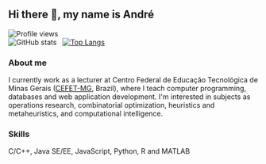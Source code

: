 ## Hi there 👋, my name is André
![Profile views](https://gpvc.arturio.dev/andremaravilha)  
![GitHub stats](https://github-readme-stats.vercel.app/api?username=andremaravilha&show_icons=true&count_private=true) &nbsp;
[![Top Langs](https://github-readme-stats.vercel.app/api/top-langs/?username=andremaravilha&layout=compact)](https://github.com/anuraghazra/github-readme-stats)  

### About me
I currently work as a lecturer at Centro Federal de Educação Tecnológica de Minas Gerais ([CEFET-MG](https://www.cefetmg.br/), Brazil), where I teach computer programming, databases and web application development. I'm interested in subjects as operations research, combinatorial optimization, heuristics and metaheuristics, and computational intelligence.

### Skills
C/C++, Java SE/EE, JavaScript, Python, R and MATLAB
